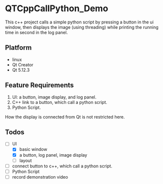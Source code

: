 # QTCppCallPython_Demo

This c++ project calls a simple python script by pressing a button in the ui window, then displays the image (using threading) while printing the running time in second in the log panel.

## Platform
- linux
- Qt Creator
- Qt 5.12.3

## Feature Requirements

1. UI: a button, image display, and log panel.
2. C++ link to a button, which call a python script.
3. Python Script.

How the display is connected from Qt is not restricted here.

## Todos

- [ ] UI
  - [x] basic window
  - [x] a button, log panel, image display
  - [ ] layout
- [ ] connect button to c++, which call a python script.
- [ ] Python Script
- [ ] record demonstration video
